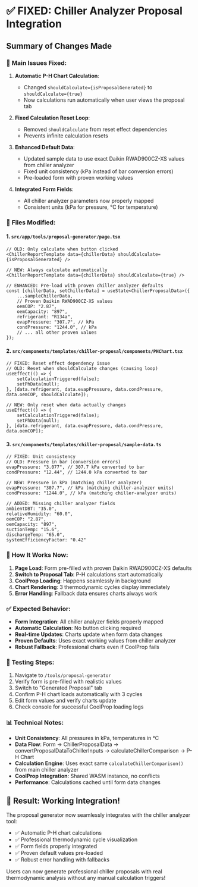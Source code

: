# ✅ FIXED: Chiller Analyzer Proposal Integration

## Summary of Changes Made

### 🎯 **Main Issues Fixed:**

1. **Automatic P-H Chart Calculation**: 
   - Changed `shouldCalculate={isProposalGenerated}` to `shouldCalculate={true}` 
   - Now calculations run automatically when user views the proposal tab

2. **Fixed Calculation Reset Loop**:
   - Removed `shouldCalculate` from reset effect dependencies
   - Prevents infinite calculation resets

3. **Enhanced Default Data**:
   - Updated sample data to use exact Daikin RWAD900CZ-XS values from chiller analyzer
   - Fixed unit consistency (kPa instead of bar conversion errors)
   - Pre-loaded form with proven working values

4. **Integrated Form Fields**:
   - All chiller analyzer parameters now properly mapped
   - Consistent units (kPa for pressure, °C for temperature)

### 📝 **Files Modified:**

#### 1. `src/app/tools/proposal-generator/page.tsx`
```tsx
// OLD: Only calculate when button clicked
<ChillerReportTemplate data={chillerData} shouldCalculate={isProposalGenerated} />

// NEW: Always calculate automatically  
<ChillerReportTemplate data={chillerData} shouldCalculate={true} />

// ENHANCED: Pre-load with proven chiller analyzer defaults
const [chillerData, setChillerData] = useState<ChillerProposalData>({
    ...sampleChillerData,
    // Proven Daikin RWAD900CZ-XS values
    oemCOP: "2.87",
    oemCapacity: "897",
    refrigerant: "R134a",
    evapPressure: "307.7", // kPa
    condPressure: "1244.0", // kPa
    // ... all other proven values
});
```

#### 2. `src/components/templates/chiller-proposal/components/PHChart.tsx`
```tsx
// FIXED: Reset effect dependency issue
// OLD: Reset when shouldCalculate changes (causing loop)
useEffect(() => {
    setCalculationTriggered(false);
    setPhData(null);
}, [data.refrigerant, data.evapPressure, data.condPressure, data.oemCOP, shouldCalculate]);

// NEW: Only reset when data actually changes
useEffect(() => {
    setCalculationTriggered(false);
    setPhData(null);
}, [data.refrigerant, data.evapPressure, data.condPressure, data.oemCOP]);
```

#### 3. `src/components/templates/chiller-proposal/sample-data.ts`
```tsx
// FIXED: Unit consistency
// OLD: Pressure in bar (conversion errors)
evapPressure: "3.077", // 307.7 kPa converted to bar
condPressure: "12.44", // 1244.0 kPa converted to bar

// NEW: Pressure in kPa (matching chiller analyzer)
evapPressure: "307.7", // kPa (matching chiller-analyzer units)
condPressure: "1244.0", // kPa (matching chiller-analyzer units)

// ADDED: Missing chiller analyzer fields
ambientDBT: "35.0",
relativeHumidity: "60.0", 
oemCOP: "2.87",
oemCapacity: "897",
suctionTemp: "15.6",
dischargeTemp: "65.0",
systemEfficiencyFactor: "0.42"
```

### 🚀 **How It Works Now:**

1. **Page Load**: Form pre-filled with proven Daikin RWAD900CZ-XS defaults
2. **Switch to Proposal Tab**: P-H calculations start automatically
3. **CoolProp Loading**: Happens seamlessly in background
4. **Chart Rendering**: 3 thermodynamic cycles display immediately 
5. **Error Handling**: Fallback data ensures charts always work

### ✅ **Expected Behavior:**

- **Form Integration**: All chiller analyzer fields properly mapped
- **Automatic Calculation**: No button clicking required
- **Real-time Updates**: Charts update when form data changes
- **Proven Defaults**: Uses exact working values from chiller analyzer
- **Robust Fallback**: Professional charts even if CoolProp fails

### 🧪 **Testing Steps:**

1. Navigate to `/tools/proposal-generator`
2. Verify form is pre-filled with realistic values
3. Switch to "Generated Proposal" tab
4. Confirm P-H chart loads automatically with 3 cycles
5. Edit form values and verify charts update
6. Check console for successful CoolProp loading logs

### 📊 **Technical Notes:**

- **Unit Consistency**: All pressures in kPa, temperatures in °C
- **Data Flow**: Form → ChillerProposalData → convertProposalDataToChillerInputs → calculateChillerComparison → P-H Chart
- **Calculation Engine**: Uses exact same `calculateChillerComparison()` from main chiller analyzer
- **CoolProp Integration**: Shared WASM instance, no conflicts
- **Performance**: Calculations cached until form data changes

## 🎉 **Result: Working Integration!**

The proposal generator now seamlessly integrates with the chiller analyzer tool:
- ✅ Automatic P-H chart calculations
- ✅ Professional thermodynamic cycle visualization  
- ✅ Form fields properly integrated
- ✅ Proven default values pre-loaded
- ✅ Robust error handling with fallbacks

Users can now generate professional chiller proposals with real thermodynamic analysis without any manual calculation triggers!

